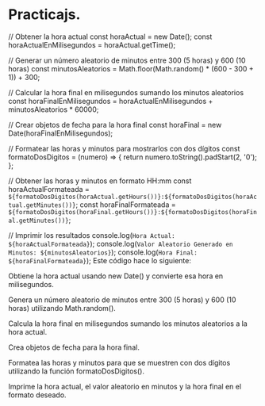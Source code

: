 # Practicajs.
// Obtener la hora actual
const horaActual = new Date();
const horaActualEnMilisegundos = horaActual.getTime();

// Generar un número aleatorio de minutos entre 300 (5 horas) y 600 (10 horas)
const minutosAleatorios = Math.floor(Math.random() * (600 - 300 + 1)) + 300;

// Calcular la hora final en milisegundos sumando los minutos aleatorios
const horaFinalEnMilisegundos = horaActualEnMilisegundos + minutosAleatorios * 60000;

// Crear objetos de fecha para la hora final
const horaFinal = new Date(horaFinalEnMilisegundos);

// Formatear las horas y minutos para mostrarlos con dos dígitos
const formatoDosDigitos = (numero) => {
  return numero.toString().padStart(2, '0');
};

// Obtener las horas y minutos en formato HH:mm
const horaActualFormateada = `${formatoDosDigitos(horaActual.getHours())}:${formatoDosDigitos(horaActual.getMinutes())}`;
const horaFinalFormateada = `${formatoDosDigitos(horaFinal.getHours())}:${formatoDosDigitos(horaFinal.getMinutes())}`;

// Imprimir los resultados
console.log(`Hora Actual: ${horaActualFormateada}`);
console.log(`Valor Aleatorio Generado en Minutos: ${minutosAleatorios}`);
console.log(`Hora Final: ${horaFinalFormateada}`);
Este código hace lo siguiente:

Obtiene la hora actual usando new Date() y convierte esa hora en milisegundos.

Genera un número aleatorio de minutos entre 300 (5 horas) y 600 (10 horas) utilizando Math.random().

Calcula la hora final en milisegundos sumando los minutos aleatorios a la hora actual.

Crea objetos de fecha para la hora final.

Formatea las horas y minutos para que se muestren con dos dígitos utilizando la función formatoDosDigitos().

Imprime la hora actual, el valor aleatorio en minutos y la hora final en el formato deseado.





